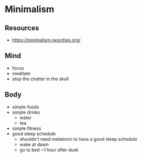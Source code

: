 # Minimalism
## Resources
- https://minimalism.neocities.org/

## Mind
- focus
- meditate
- stop the chatter in the skull

## Body
- simple foods
- simple drinks
	- water
	- tea
- simple fitness
- good sleep schedule
	- shouldn't need melatonin to have a good sleep schedule
	- wake at dawn
	- go to bed ~1 hour after dusk


